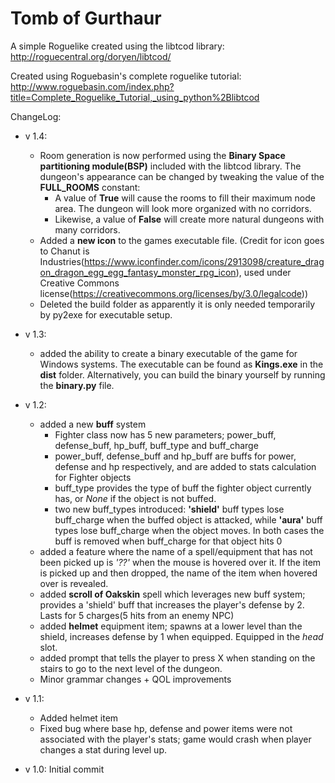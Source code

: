 ﻿# Tomb of Gurthaur
 A simple Roguelike created using the libtcod library: http://roguecentral.org/doryen/libtcod/
 
 
 Created using Roguebasin's complete roguelike tutorial: http://www.roguebasin.com/index.php?title=Complete_Roguelike_Tutorial,_using_python%2Blibtcod
 
 ChangeLog:  
 - v 1.4:
    - Room generation is now performed using the **Binary Space partitioning module(BSP)** included with the libtcod library. The dungeon's appearance can be changed by tweaking the value of the **FULL_ROOMS** constant:
        - A value of **True** will cause the rooms to fill their maximum node area. The dungeon will look more organized with no corridors.
        - Likewise, a value of **False** will create more natural dungeons with many corridors.
    - Added a **new icon** to the games executable file.
    (Credit for icon goes to Chanut is Industries(https://www.iconfinder.com/icons/2913098/creature_dragon_dragon_egg_egg_fantasy_monster_rpg_icon), used under Creative Commons license(https://creativecommons.org/licenses/by/3.0/legalcode))
    - Deleted the build folder as apparently it is only needed temporarily by py2exe for executable setup. 

 - v 1.3:
    - added the ability to create a binary executable of the game for Windows systems. The executable can be found as **Kings.exe** in the **dist** folder. Alternatively, you can build the binary yourself by running the **binary.py** file. 
 
 - v 1.2:
    - added a new **buff** system
        - Fighter class now has 5 new parameters; power_buff, defense_buff, hp_buff, buff_type and buff_charge
        - power_buff, defense_buff and hp_buff are buffs for power, defense and hp respectively, and are added to stats calculation for Fighter objects
        - buff_type provides the type of buff the fighter object currently has, or _None_ if the object is not buffed.
        - two new buff_types introduced: **'shield'** buff types lose buff_charge when the buffed object is attacked, while **'aura'** buff types lose buff_charge when the object moves. In both cases the buff is removed when buff_charge for that object hits 0
    - added a feature where the name of a spell/equipment that has not been picked up is *'??'* when the mouse is hovered over it. If the item is picked up and then dropped, the name of the item when hovered over is revealed.
    - added **scroll of Oakskin** spell which leverages new buff system; provides a 'shield' buff that increases the player's defense by 2. Lasts for 5 charges(5 hits from an enemy NPC)
    - added **helmet** equipment item; spawns at a lower level than the shield, increases defense by 1 when equipped. Equipped in the _head_ slot.
    - added prompt that tells the player to press X when standing on the stairs to go to the next level of the dungeon.
    - Minor grammar changes + QOL improvements
    
 - v 1.1:  
     - Added helmet item
     - Fixed bug where base hp, defense and power items were not associated with the player's stats; game would crash when player changes a stat during level up.
 - v 1.0: Initial commit 
